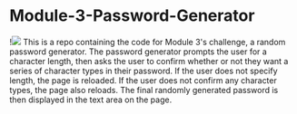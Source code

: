 # Module-3-Password-Generator
!<img src = "/Users/harperklotz/bootcamp/Module-3-Password-Generator/assets/Password-Generator-Image.png">
This is a repo containing the code for Module 3's challenge, a random password generator. The password generator prompts the user for a character length, then asks the user to confirm whether or not they want a series of character types in their password. If the user does not specify length, the page is reloaded. If the user does not confirm any character types, the page also reloads. The final randomly generated password is then displayed in the text area on the page. 
